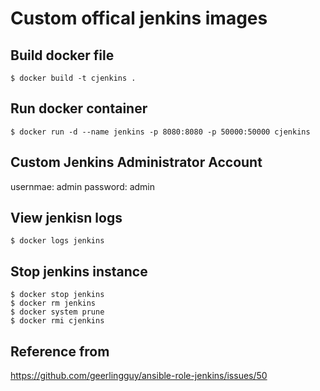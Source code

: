 # Custom offical jenkins images

## Build docker file

```shell
$ docker build -t cjenkins .
```

## Run docker container

```shell
$ docker run -d --name jenkins -p 8080:8080 -p 50000:50000 cjenkins
```

## Custom Jenkins Administrator Account

usernmae: admin
password: admin

## View jenkisn logs

```shell
$ docker logs jenkins
```

## Stop jenkins instance

```shell
$ docker stop jenkins
$ docker rm jenkins
$ docker system prune
$ docker rmi cjenkins
```

## Reference from 

https://github.com/geerlingguy/ansible-role-jenkins/issues/50

